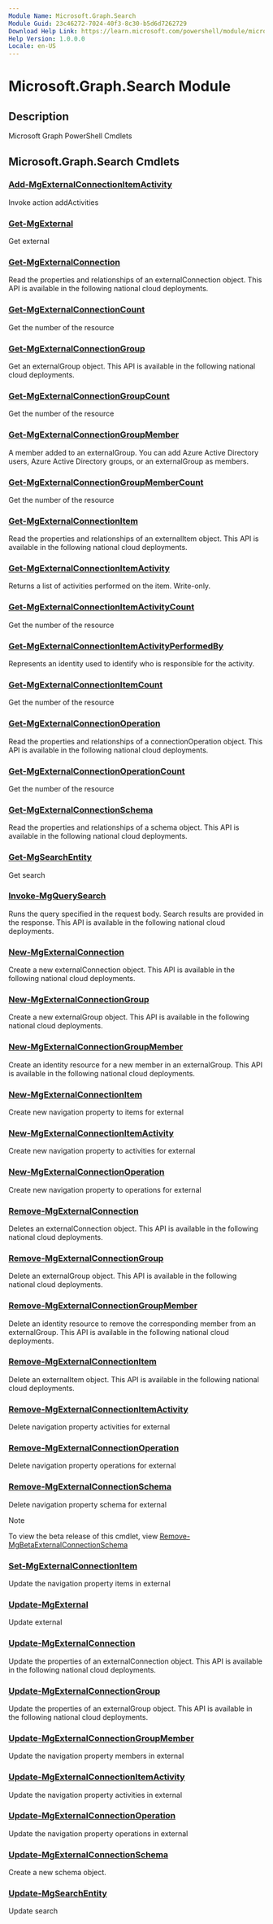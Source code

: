 ```yaml
---
Module Name: Microsoft.Graph.Search
Module Guid: 23c46272-7024-40f3-8c30-b5d6d7262729
Download Help Link: https://learn.microsoft.com/powershell/module/microsoft.graph.search
Help Version: 1.0.0.0
Locale: en-US
---
```


# Microsoft.Graph.Search Module
## Description
Microsoft Graph PowerShell Cmdlets

## Microsoft.Graph.Search Cmdlets
### [Add-MgExternalConnectionItemActivity](Add-MgExternalConnectionItemActivity.md)
Invoke action addActivities

### [Get-MgExternal](Get-MgExternal.md)
Get external

### [Get-MgExternalConnection](Get-MgExternalConnection.md)
Read the properties and relationships of an externalConnection object.
This API is available in the following national cloud deployments.

### [Get-MgExternalConnectionCount](Get-MgExternalConnectionCount.md)
Get the number of the resource

### [Get-MgExternalConnectionGroup](Get-MgExternalConnectionGroup.md)
Get an externalGroup object.
This API is available in the following national cloud deployments.

### [Get-MgExternalConnectionGroupCount](Get-MgExternalConnectionGroupCount.md)
Get the number of the resource

### [Get-MgExternalConnectionGroupMember](Get-MgExternalConnectionGroupMember.md)
A member added to an externalGroup.
You can add Azure Active Directory users, Azure Active Directory groups, or an externalGroup as members.

### [Get-MgExternalConnectionGroupMemberCount](Get-MgExternalConnectionGroupMemberCount.md)
Get the number of the resource

### [Get-MgExternalConnectionItem](Get-MgExternalConnectionItem.md)
Read the properties and relationships of an externalItem object.
This API is available in the following national cloud deployments.

### [Get-MgExternalConnectionItemActivity](Get-MgExternalConnectionItemActivity.md)
Returns a list of activities performed on the item.
Write-only.

### [Get-MgExternalConnectionItemActivityCount](Get-MgExternalConnectionItemActivityCount.md)
Get the number of the resource

### [Get-MgExternalConnectionItemActivityPerformedBy](Get-MgExternalConnectionItemActivityPerformedBy.md)
Represents an identity used to identify who is responsible for the activity.

### [Get-MgExternalConnectionItemCount](Get-MgExternalConnectionItemCount.md)
Get the number of the resource

### [Get-MgExternalConnectionOperation](Get-MgExternalConnectionOperation.md)
Read the properties and relationships of a connectionOperation object.
This API is available in the following national cloud deployments.

### [Get-MgExternalConnectionOperationCount](Get-MgExternalConnectionOperationCount.md)
Get the number of the resource

### [Get-MgExternalConnectionSchema](Get-MgExternalConnectionSchema.md)
Read the properties and relationships of a schema object.
This API is available in the following national cloud deployments.

### [Get-MgSearchEntity](Get-MgSearchEntity.md)
Get search

### [Invoke-MgQuerySearch](Invoke-MgQuerySearch.md)
Runs the query specified in the request body.
Search results are provided in the response.
This API is available in the following national cloud deployments.

### [New-MgExternalConnection](New-MgExternalConnection.md)
Create a new externalConnection object.
This API is available in the following national cloud deployments.

### [New-MgExternalConnectionGroup](New-MgExternalConnectionGroup.md)
Create a new externalGroup object.
This API is available in the following national cloud deployments.

### [New-MgExternalConnectionGroupMember](New-MgExternalConnectionGroupMember.md)
Create an identity resource for a new member in an externalGroup.
This API is available in the following national cloud deployments.

### [New-MgExternalConnectionItem](New-MgExternalConnectionItem.md)
Create new navigation property to items for external

### [New-MgExternalConnectionItemActivity](New-MgExternalConnectionItemActivity.md)
Create new navigation property to activities for external

### [New-MgExternalConnectionOperation](New-MgExternalConnectionOperation.md)
Create new navigation property to operations for external

### [Remove-MgExternalConnection](Remove-MgExternalConnection.md)
Deletes an externalConnection object.
This API is available in the following national cloud deployments.

### [Remove-MgExternalConnectionGroup](Remove-MgExternalConnectionGroup.md)
Delete an externalGroup object.
This API is available in the following national cloud deployments.

### [Remove-MgExternalConnectionGroupMember](Remove-MgExternalConnectionGroupMember.md)
Delete an identity resource to remove the corresponding member from an externalGroup.
This API is available in the following national cloud deployments.

### [Remove-MgExternalConnectionItem](Remove-MgExternalConnectionItem.md)
Delete an externalItem object.
This API is available in the following national cloud deployments.

### [Remove-MgExternalConnectionItemActivity](Remove-MgExternalConnectionItemActivity.md)
Delete navigation property activities for external

### [Remove-MgExternalConnectionOperation](Remove-MgExternalConnectionOperation.md)
Delete navigation property operations for external

### [Remove-MgExternalConnectionSchema](Remove-MgExternalConnectionSchema.md)
Delete navigation property schema for external

> [!NOTE]
> To view the beta release of this cmdlet, view [Remove-MgBetaExternalConnectionSchema](/powershell/module/Microsoft.Graph.Beta.Search/Remove-MgBetaExternalConnectionSchema?view=graph-powershell-beta)

### [Set-MgExternalConnectionItem](Set-MgExternalConnectionItem.md)
Update the navigation property items in external

### [Update-MgExternal](Update-MgExternal.md)
Update external

### [Update-MgExternalConnection](Update-MgExternalConnection.md)
Update the properties of an externalConnection object.
This API is available in the following national cloud deployments.

### [Update-MgExternalConnectionGroup](Update-MgExternalConnectionGroup.md)
Update the properties of an externalGroup object.
This API is available in the following national cloud deployments.

### [Update-MgExternalConnectionGroupMember](Update-MgExternalConnectionGroupMember.md)
Update the navigation property members in external

### [Update-MgExternalConnectionItemActivity](Update-MgExternalConnectionItemActivity.md)
Update the navigation property activities in external

### [Update-MgExternalConnectionOperation](Update-MgExternalConnectionOperation.md)
Update the navigation property operations in external

### [Update-MgExternalConnectionSchema](Update-MgExternalConnectionSchema.md)
Create a new schema object.

### [Update-MgSearchEntity](Update-MgSearchEntity.md)
Update search

